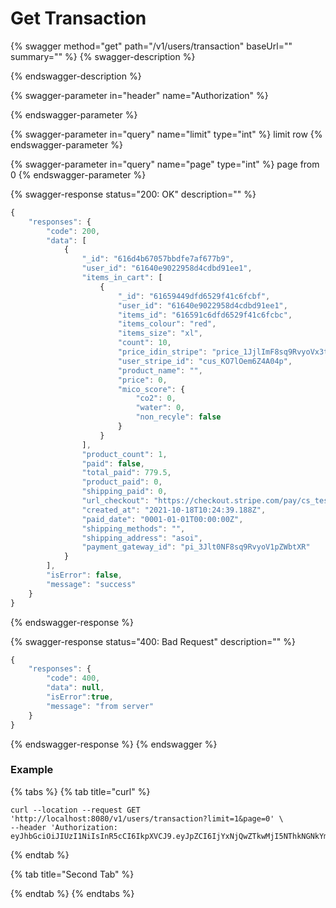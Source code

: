 # Get Transaction

{% swagger method="get" path="/v1/users/transaction" baseUrl="" summary="" %}
{% swagger-description %}

{% endswagger-description %}

{% swagger-parameter in="header" name="Authorization" %}

{% endswagger-parameter %}

{% swagger-parameter in="query" name="limit" type="int" %}
limit row
{% endswagger-parameter %}

{% swagger-parameter in="query" name="page" type="int" %}
page from 0
{% endswagger-parameter %}

{% swagger-response status="200: OK" description="" %}
```javascript
{
    "responses": {
        "code": 200,
        "data": [
            {
                "_id": "616d4b67057bbdfe7af677b9",
                "user_id": "61640e9022958d4cdbd91ee1",
                "items_in_cart": [
                    {
                        "_id": "61659449dfd6529f41c6fcbf",
                        "user_id": "61640e9022958d4cdbd91ee1",
                        "items_id": "616591c6dfd6529f41c6fcbc",
                        "items_colour": "red",
                        "items_size": "xl",
                        "count": 10,
                        "price_idin_stripe": "price_1JjlImF8sq9RvyoVx3tYEvug",
                        "user_stripe_id": "cus_KO7lOem6Z4A04p",
                        "product_name": "",
                        "price": 0,
                        "mico_score": {
                            "co2": 0,
                            "water": 0,
                            "non_recyle": false
                        }
                    }
                ],
                "product_count": 1,
                "paid": false,
                "total_paid": 779.5,
                "product_paid": 0,
                "shipping_paid": 0,
                "url_checkout": "https://checkout.stripe.com/pay/cs_test_b1DP5h1CR3wP9cNTbTdI2lSPACjesmZu0h6IGJXBAQyfCSChgS75YpltCD#fidkdWxOYHwnPyd1blpxYHZxWjA0T210bTNDPXZ0PFdzfGpTSG9JbTdTZExrajVLbzQ0Nn80RGZyV1BHcWdWcXdHTm5xMmNQUEBtNnQzSEFIc1RKPXVpVUtOS19DN2BfUnJzcW1dfUhfQmBpNTU1MzY0c29XYycpJ2N3amhWYHdzYHcnP3F3cGApJ2lkfGpwcVF8dWAnPydocGlxbFpscWBoJyknYGtkZ2lgVWlkZmBtamlhYHd2Jz9xd3BgeCUl",
                "created_at": "2021-10-18T10:24:39.188Z",
                "paid_date": "0001-01-01T00:00:00Z",
                "shipping_methods": "",
                "shipping_address": "asoi",
                "payment_gateway_id": "pi_3Jlt0NF8sq9RvyoV1pZWbtXR"
            }
        ],
        "isError": false,
        "message": "success"
    }
}
```
{% endswagger-response %}

{% swagger-response status="400: Bad Request" description="" %}
```javascript
{
    "responses": {
        "code": 400,
        "data": null,
        "isError":true,
        "message": "from server"
    }
}
```
{% endswagger-response %}
{% endswagger %}

### Example

{% tabs %}
{% tab title="curl" %}
```
curl --location --request GET 'http://localhost:8080/v1/users/transaction?limit=1&page=0' \
--header 'Authorization: eyJhbGciOiJIUzI1NiIsInR5cCI6IkpXVCJ9.eyJpZCI6IjYxNjQwZTkwMjI5NThkNGNkYmQ5MWVlMSIsImVtYWlsIjoicnV0cmV0dGFzb2ljcnUtNzEwM0B5b3BtYWlsLmNvbSIsImRhdGF0eXBlIjoiYyIsImV4cCI6MTYzNDYzODcwNH0.V6v0e7kMNoDlMeBmM2t2RkJ18vT2SB2Su4boviYYDfA'
```
{% endtab %}

{% tab title="Second Tab" %}

{% endtab %}
{% endtabs %}

